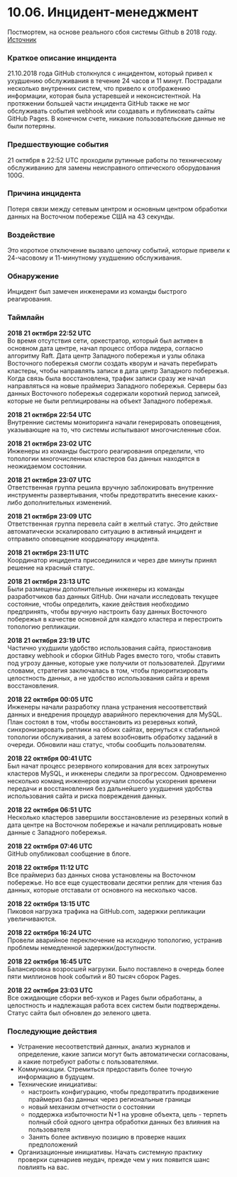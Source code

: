 # 10.06. Инцидент-менеджмент  

Постмортем, на основе реального сбоя системы Github в 2018 году.  
[Источник](https://github.blog/2018-10-30-oct21-post-incident-analysis/)  

### Краткое описание инцидента  
21.10.2018 года GitHub столкнулся с инцидентом, который привел к ухудшению обслуживания в течение 24 часов и 11 минут. 
Пострадали несколько внутренних систем, что привело к отображению информации, которая была устаревшей и неконсистентной. 
На протяжении большей части инцидента GitHub также не мог обслуживать события webhook или создавать и публиковать 
сайты GitHub Pages. В конечном счете, никакие пользовательские данные не были потеряны.  

### Предшествующие события  
21 октября в 22:52 UTC проходили рутинные работы по техническому обслуживанию для замены неисправного оптического 
оборудования 100G.  

### Причина инцидента  
Потеря связи между сетевым центром и основным центром обработки данных на Восточном побережье США на 43 секунды.  

### Воздействие  
Это короткое отключение вызвало цепочку событий, которые привели к 24-часовому и 11-минутному ухудшению обслуживания.  

### Обнаружение  
Инцидент был замечен инженерами из команды быстрого реагирования.

### Таймлайн  
**2018 21 октября 22:52 UTC**  
Во время отсутствия сети, оркестратор, который был активен в основном дата центре, 
начал процесс отбора лидера, согласно алгоритму Raft. Дата центр Западного побережья и узлы облака Восточного побережья
смогли создать кворум и начать перебирать кластеры, чтобы направлять записи в дата центр Западного побережья. 
Когда связь была восстановлена, трафик записи сразу же начал направляться на новые праймериз Западного побережья. 
Серверы баз данных Восточного побережья содержали короткий период записей, которые не были 
реплицированы на объект Западного побережья.  

**2018 21 октября 22:54 UTC**  
Внутренние системы мониторинга начали генерировать оповещения, указывающие на то, что 
системы испытывают многочисленные сбои.  

**2018 21 октября 23:02 UTC**  
Инженеры из команды быстрого реагирования определили, что топологии многочисленных кластеров 
баз данных находятся в неожидаемом состоянии. 

**2018 21 октября 23:07 UTC**  
Ответственная группа решила вручную заблокировать внутренние инструменты развертывания, 
чтобы предотвратить внесение каких-либо дополнительных изменений.  

**2018 21 октября 23:09 UTC**  
Ответственная группа перевела сайт в желтый статус. Это действие автоматически эскалировало 
ситуацию в активный инцидент и отправило оповещение координатору инцидента.  

**2018 21 октября 23:11 UTC**  
Координатор инцидента присоединился и через две минуты принял решение на красный статус.  

**2018 21 октября 23:13 UTC**  
Были размещены дополнительные инженеры из команды разработчиков баз данных GitHub. Они 
начали исследовать текущее состояние, чтобы определить, какие действия необходимо предпринять, чтобы вручную настроить 
базу данных Восточного побережья в качестве основной для каждого кластера и перестроить топологию репликации.  

**2018 21 октября 23:19 UTC**  
Частично ухудшили удобство использования сайта, приостановив доставку 
webhook и сборки GitHub Pages вместо того, чтобы ставить под угрозу данные, которые уже получили от пользователей. 
Другими словами, стратегия заключалась в том, чтобы приоритизировать целостность данных, а не удобство использования 
сайта и время восстановления.  

**2018 22 октября 00:05 UTC**  
Инженеры начали разработку плана устранения несоответствий данных и внедрения процедур 
аварийного переключения для MySQL. План состоял в том, чтобы восстановить из резервных копий, синхронизировать реплики 
на обоих сайтах, вернуться к стабильной топологии обслуживания, а затем возобновить обработку заданий в очереди. Обновили 
наш статус, чтобы сообщить пользователям.  

**2018 22 октября 00:41 UTC**  
Был начат процесс резервного копирования для всех затронутых кластеров MySQL, и инженеры 
следили за прогрессом. Одновременно несколько команд инженеров изучали способы ускорения времени передачи и восстановления 
без дальнейшего ухудшения удобства использования сайта и риска повреждения данных.  

**2018 22 октября 06:51 UTC**  
Несколько кластеров завершили восстановление из резервных копий в дата центре на 
Восточном побережье и начали реплицировать новые данные с Западного побережья.  

**2018 22 октября 07:46 UTC**  
GitHub опубликовал сообщение в блоге.  

**2018 22 октября 11:12 UTC**  
Все праймериз баз данных снова установлены на Восточном побережье. Но все еще существовали 
десятки реплик для чтения баз данных, которые отставали от основного на несколько часов.  

**2018 22 октября 13:15 UTC**  
Пиковоя нагрузка трафика на GitHub.com, задержки репликации увеличиваются.  

**2018 22 октября 16:24 UTC**  
Провели аварийное переключение на исходную топологию, устранив проблемы немедленной 
задержки/доступности.  

**2018 22 октября 16:45 UTC**  
Балансировка возросшей нагрузки. Было поставлено в очередь более пяти миллионов hook событий 
и 80 тысяч сборок Pages.  

**2018 22 октября 23:03 UTC**  
Все ожидающие сборки веб-хуков и Pages были обработаны, а целостность и надлежащая работа 
всех систем были подтверждены. Статус сайта был обновлен до зеленого цвета.  

### Последующие действия  

* Устранение несоответствий данных, анализ журналов и определение, какие записи могут быть автоматически согласованы, 
а какие потребуют работы с пользователями.
* Коммуникации. Стремиться предоставить более точную информацию в будущем.
* Технические инициативы:
  * настроить конфигурацию, чтобы предотвратить продвижение праймериз баз данных через региональные границы
  * новый механизм отчетности о состоянии
  * поддержка избыточности N+1 на уровне объекта, цель - терпеть полный сбой одного центра обработки данных без влияния на пользователя
  * Занять более активную позицию в проверке наших предположений
* Организационные инициативы. Начать системную практику проверки сценариев неудач, прежде чем у них появится шанс повлиять на вас.

